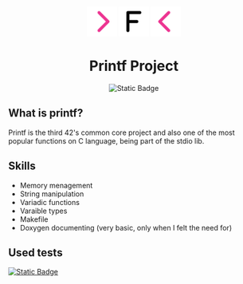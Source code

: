 <div align="center">
<img src="./.README/chevron-right-solid-full(1).svg" width="60"> <img src="./.README/f-solid-full.svg" width="60"> <img src="./.README/chevron-left-solid-full.svg" width="60">

# Printf Project
![Static Badge](https://img.shields.io/badge/N%2FA-Grade?style=for-the-badge&label=Grade&color=%23ed3491)
</div>




## What is printf?
Printf is the third 42's common core project and also one of the most popular functions on C language, being part of the
stdio lib.

## Skills
-  Memory menagement
-  String manipulation
-  Variadic functions
-  Varaible types
-  Makefile
-  Doxygen documenting (very basic, only when I felt the need for)

## Used tests
  <a href="https://github.com/xicodomingues/francinette">
  <img alt="Static Badge" src="https://img.shields.io/badge/Francinette-1?style=for-the-badge&logo=github&labelColor=grey&color=grey">
  </a>

